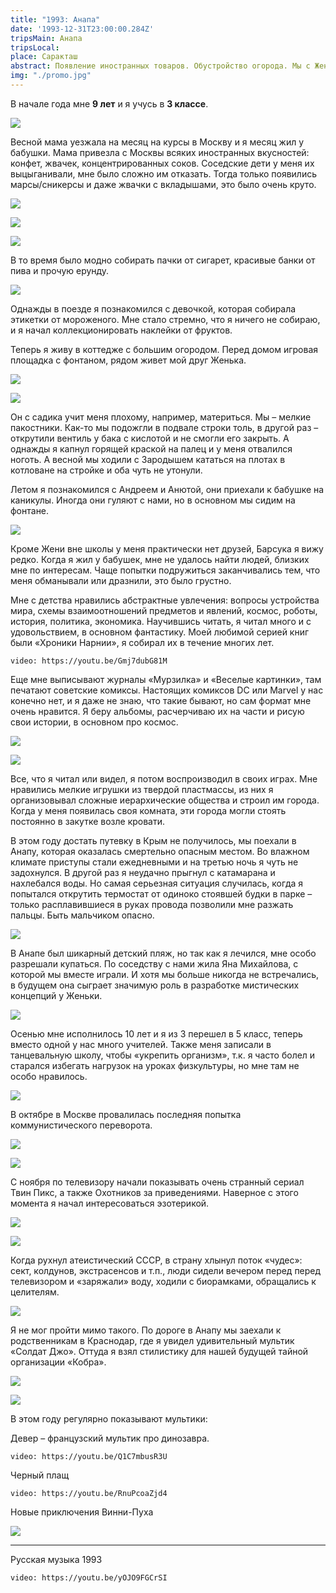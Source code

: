 ```yaml
---
title: "1993: Анапа"
date: '1993-12-31T23:00:00.284Z'
tripsMain: Анапа
tripsLocal: 
place: Саракташ
abstract: Появление иностранных товаров. Обустройство огорода. Мы с Женей мелкие пакостники. Андрей и Анюта. Анапа и смертельная опасность. Любовь к чтению. Знакомство с эзотерикой.
img: "./promo.jpg"
---
```


В начале года мне **9 лет** и я учусь в **3 классе**.

![](img/anapa93-02.jpg)

Весной мама уезжала на месяц на курсы в Москву и я месяц жил у бабушки. Мама привезла с Москвы всяких иностранных вкусностей: конфет, жвачек, концентрированных соков. Соседские дети у меня их выцыганивали, мне было сложно им отказать. Тогда только появились марсы/сникерсы и даже жвачки с вкладышами, это было очень круто. 

![](dop/bubbles.jpg)

![](dop/koukou.jpg)

![](dop/mars.jpg)

В то время было модно собирать пачки от сигарет, красивые банки от пива и прочую ерунду. 

![](dop/cigarettes.jpg)

Однажды в поезде я познакомился с девочкой, которая собирала этикетки от мороженого. Мне стало стремно, что я ничего не собираю, и я начал коллекционировать наклейки от фруктов.

Теперь я живу в коттедже с большим огородом. Перед домом игровая площадка с фонтаном, рядом живет мой друг Женька. 

![](dop/20170521_111757.jpg)

![](dop/20170521_112142.jpg)

Он с садика учит меня плохому, например, материться. Мы – мелкие пакостники. Как-то мы подожгли в подвале строки толь, в другой раз – открутили вентиль у бака с кислотой и не смогли его закрыть. А однажды я капнул горящей краской на палец и у меня отвалился ноготь. А весной мы ходили с Зародышем кататься на плотах в котловане на стройке и оба чуть не утонули. 

Летом я познакомился с Андреем и Анютой, они приехали к бабушке на каникулы. Иногда они гуляют с нами, но в основном мы сидим на фонтане. 

![](dop/20170521_111510.jpg)

Кроме Жени вне школы у меня практически нет друзей, Барсука я вижу редко. Когда я жил у бабушек, мне  не удалось найти людей, близких мне по интересам. Чаще попытки подружиться заканчивались тем, что меня обманывали или дразнили, это было грустно.

Мне с детства нравились абстрактные увлечения: вопросы устройства мира, схемы взаимоотношений предметов и явлений, космос, роботы, история, политика, экономика. Научившись читать, я читал много и с удовольствием, в основном фантастику. Моей любимой серией книг были «Хроники Нарнии», я собирал их в течение многих лет. 

`video: https://youtu.be/Gmj7dubG81M`

Еще мне выписывают журналы «Мурзилка» и «Веселые картинки», там печатают советские комиксы. Настоящих комиксов DC или Marvel у нас конечно нет, и я даже не знаю, что такие бывают, но сам формат мне очень нравится. Я беру альбомы, расчерчиваю их на части и рисую свои истории, в основном про космос.

![](dop/fun-pictures.jpg)

![](dop/comics1.jpg)

Все, что я читал или видел, я потом воспроизводил в своих играх. Мне нравились мелкие игрушки из твердой пластмассы, из них я организовывал сложные иерархические общества и строил им города. Когда у меня появилась своя комната, эти города могли стоять постоянно в закутке возле кровати.  
 
В этом году достать путевку в Крым не получилось, мы поехали в Анапу, которая оказалась смертельно опасным местом. Во влажном климате приступы стали ежедневными и на третью ночь я чуть не задохнулся. В другой раз я неудачно прыгнул с катамарана и нахлебался воды. Но самая серьезная ситуация случилась, когда я попытался открутить термостат от одиноко стоявшей будки в парке &ndash; только расплавившиеся в руках провода позволили мне разжать пальцы. Быть мальчиком опасно.

![](img/anapa93-01.jpg)

В Анапе был шикарный детский  пляж, но так как я лечился, мне особо разрешали купаться. По соседству с нами жила Яна Михайлова, с которой мы вместе играли. И хотя мы больше никогда не встречались, в будущем она сыграет значимую роль в разработке мистических концепций у Женьки.

![](dop/table-game1.jpg)
 
Осенью мне исполнилось 10 лет и я из 3 перешел в 5 класс, теперь вместо одной у нас много учителей. Также меня записали в танцевальную школу, чтобы «укрепить организм», т.к. я часто болел и старался избегать нагрузок на уроках физкультуры, но мне там не особо нравилось.

![](img/dance-1994-01.jpg)

В октябре в Москве провалилась последняя попытка коммунистического переворота.

![](dop/putch1.jpg)

![](dop/putch6.jpg)

С ноября по телевизору начали показывать очень странный сериал Твин Пикс, а также Охотников за приведениями. Наверное с этого момента я начал интересоваться эзотерикой.

![](dop/tweenpeaks.jpg)

![](dop/ghostbusters.jpg)

Когда рухнул атеистический CCCP, в страну хлынул поток «чудес»: сект, колдунов, экстрасенсов и т.п., люди сидели вечером перед перед телевизором и «заряжали» воду, ходили с биорамками, обращались к целителям. 

![](dop/chumak.jpg)

Я не мог пройти мимо такого. По дороге в Анапу мы заехали к родственникам в Краснодар, где я увидел удивительный мультик «Солдат Джо». Оттуда я взял стилистику для нашей будущей тайной организации «Кобра».

![](dop/cobra-commander.jpg)

![](dop/cobra-commander-film.jpg) 

В этом году регулярно показывают мультики:

Девер &ndash; французский мультик про динозавра.

`video: https://youtu.be/Q1C7mbusR3U`

Черный плащ

`video: https://youtu.be/RnuPcoaZjd4`

Новые приключения Винни-Пуха

![](dop/vinni.jpg)

---

Русская музыка 1993

`video: https://youtu.be/yOJO9FGCrSI`

